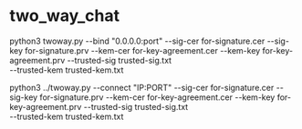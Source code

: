 # two_way_chat

python3 twoway.py --bind "0.0.0.0:port" 
  --sig-cer for-signature.cer 
  --sig-key for-signature.prv 
  --kem-cer for-key-agreement.cer 
  --kem-key for-key-agreement.prv 
  --trusted-sig trusted-sig.txt   
  --trusted-kem trusted-kem.txt

python3 ../twoway.py --connect "IP:PORT" 
  --sig-cer for-signature.cer 
  --sig-key for-signature.prv 
  --kem-cer for-key-agreement.cer 
  --kem-key for-key-agreement.prv 
  --trusted-sig trusted-sig.txt   
  --trusted-kem trusted-kem.txt
